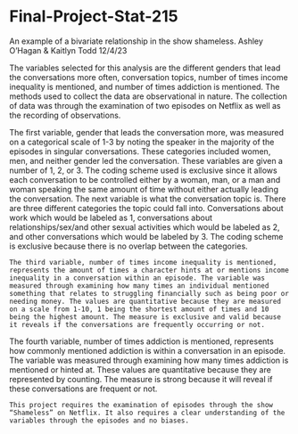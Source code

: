 # Final-Project-Stat-215
An example of a bivariate relationship in the show shameless.
Ashley O’Hagan & Kaitlyn Todd							12/4/23

The variables selected for this analysis are the different genders that lead the conversations more often, conversation topics, number of times income inequality is mentioned, and number of times addiction is mentioned. The methods used to collect the data are observational in nature. The collection of data was through the examination of two episodes on Netflix as well as the recording of observations. 

The first variable, gender that leads the conversation more, was measured on a categorical scale of 1-3 by noting the speaker in the majority of the episodes in singular conversations. These categories included women, men, and neither gender led the conversation. These variables are given a number of 1, 2, or 3. The coding scheme used is exclusive since it allows each conversation to be controlled either by a woman, man, or a man and woman speaking the same amount of time without either actually leading the conversation. 
The next variable is what the conversation topic is. There are three different categories the topic could fall into. Conversations about work which would be labeled as 1, conversations about relationships/sex/and other sexual activities which would be labeled as 2, and other conversations which would be labeled by 3. The coding scheme is exclusive because there is no overlap between the categories.

	The third variable, number of times income inequality is mentioned, represents the amount of times a character hints at or mentions income inequality in a conversation within an episode. The variable was measured through examining how many times an individual mentioned something that relates to struggling financially such as being poor or needing money. The values are quantitative because they are measured on a scale from 1-10, 1 being the shortest amount of times and 10 being the highest amount. The measure is exclusive and valid because it reveals if the conversations are frequently occurring or not. 
 
The fourth variable, number of times addiction is mentioned, represents how commonly mentioned addiction is within a conversation in an episode. The variable was measured through examining how many times addiction is mentioned or hinted at. These values are quantitative because they are represented by counting. The measure is strong because it will reveal if these conversations are frequent or not.

	This project requires the examination of episodes through the show “Shameless” on Netflix. It also requires a clear understanding of the variables through the episodes and no biases. 
